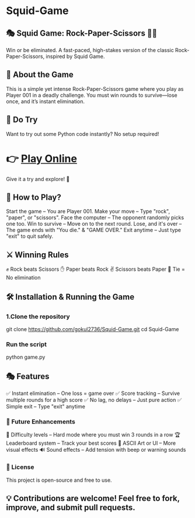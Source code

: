 # Squid-Game

## 🎭 Squid Game: Rock-Paper-Scissors 🔺🔻
Win or be eliminated. A fast-paced, high-stakes version of the classic Rock-Paper-Scissors, inspired by Squid Game.

## 🚀 About the Game
This is a simple yet intense Rock-Paper-Scissors game where you play as Player 001 in a deadly challenge.
You must win rounds to survive—lose once, and it’s instant elimination.

## 📌 Do Try  

Want to try out some Python code instantly? No setup required!  

# 👉 [Play Online](https://www.programiz.com/online-compiler/165DJtwrLoQQB)  

Give it a try and explore! 🚀 

## 🎯 How to Play?
Start the game – You are Player 001.
Make your move – Type "rock", "paper", or "scissors".
Face the computer – The opponent randomly picks one too.
Win to survive – Move on to the next round.
Lose, and it's over – The game ends with "You die." & "GAME OVER."
Exit anytime – Just type "exit" to quit safely.
## ⚔ Winning Rules
✊ Rock beats Scissors
✋ Paper beats Rock
✌ Scissors beats Paper
🤝 Tie = No elimination
## 🛠 Installation & Running the Game
### 1.Clone the repository

git clone https://github.com/gokul2736/Squid-Game.git
cd Squid-Game

### Run the script
python game.py

## 🎭 Features
✅ Instant elimination – One loss = game over
✅ Score tracking – Survive multiple rounds for a high score
✅ No lag, no delays – Just pure action
✅ Simple exit – Type "exit" anytime

### 📌 Future Enhancements
🚀 Difficulty levels – Hard mode where you must win 3 rounds in a row
🏆 Leaderboard system – Track your best scores
🎨 ASCII Art or UI – More visual effects
🔊 Sound effects – Add tension with beep or warning sounds

### 📜 License
This project is open-source and free to use.

## 💡 Contributions are welcome! Feel free to fork, improve, and submit pull requests.
